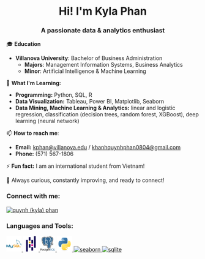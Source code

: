 <h1 align="center">Hi! I'm Kyla Phan</h1>
<h3 align="center">A passionate data & analytics enthusiast</h3>

🎓 **Education**  
- **Villanova University**: Bachelor of Business Administration  
  - **Majors**: Management Information Systems, Business Analytics  
  - **Minor**: Artificial Intelligence & Machine Learning  

🚀 **What I'm Learning:**
- **Programming:** Python, SQL, R
- **Data Visualization:** Tableau, Power BI, Matplotlib, Seaborn
- **Data Mining, Machine Learning & Analytics:** linear and logistic regression, classification (decision trees, random forest, XGBoost), deep learning (neural network)

📫 **How to reach me**: 
- **Email:** kphan@villanova.edu / khanhquynhphan0804@gmail.com
- **Phone:** (571) 567-1806

⚡ **Fun fact:** I am an international student from Vietnam!

🌟 Always curious, constantly improving, and ready to connect!

<h3 align="left">Connect with me:</h3>
<p align="left">
<a href="https://linkedin.com/in/quynh-kyla-phan" target="blank"><img align="center" src="https://raw.githubusercontent.com/rahuldkjain/github-profile-readme-generator/master/src/images/icons/Social/linked-in-alt.svg" alt="quynh (kyla) phan" height="30" width="40" /></a>
</p>

<h3 align="left">Languages and Tools:</h3>
<p align="left"> <a href="https://www.mysql.com/" target="_blank" rel="noreferrer"> <img src="https://raw.githubusercontent.com/devicons/devicon/master/icons/mysql/mysql-original-wordmark.svg" alt="mysql" width="40" height="40"/> </a> <a href="https://pandas.pydata.org/" target="_blank" rel="noreferrer"> <img src="https://raw.githubusercontent.com/devicons/devicon/2ae2a900d2f041da66e950e4d48052658d850630/icons/pandas/pandas-original.svg" alt="pandas" width="40" height="40"/> </a> <a href="https://www.postgresql.org" target="_blank" rel="noreferrer"> <img src="https://raw.githubusercontent.com/devicons/devicon/master/icons/postgresql/postgresql-original-wordmark.svg" alt="postgresql" width="40" height="40"/> </a> <a href="https://www.python.org" target="_blank" rel="noreferrer"> <img src="https://raw.githubusercontent.com/devicons/devicon/master/icons/python/python-original.svg" alt="python" width="40" height="40"/> </a> <a href="https://seaborn.pydata.org/" target="_blank" rel="noreferrer"> <img src="https://seaborn.pydata.org/_images/logo-mark-lightbg.svg" alt="seaborn" width="40" height="40"/> </a> <a href="https://www.sqlite.org/" target="_blank" rel="noreferrer"> <img src="https://www.vectorlogo.zone/logos/sqlite/sqlite-icon.svg" alt="sqlite" width="40" height="40"/> </a> </p>
